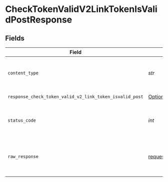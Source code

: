# CheckTokenValidV2LinkTokenIsValidPostResponse


## Fields

| Field                                                                                                                                                                                                         | Type                                                                                                                                                                                                          | Required                                                                                                                                                                                                      | Description                                                                                                                                                                                                   |
| ------------------------------------------------------------------------------------------------------------------------------------------------------------------------------------------------------------- | ------------------------------------------------------------------------------------------------------------------------------------------------------------------------------------------------------------- | ------------------------------------------------------------------------------------------------------------------------------------------------------------------------------------------------------------- | ------------------------------------------------------------------------------------------------------------------------------------------------------------------------------------------------------------- |
| `content_type`                                                                                                                                                                                                | *str*                                                                                                                                                                                                         | :heavy_check_mark:                                                                                                                                                                                            | HTTP response content type for this operation                                                                                                                                                                 |
| `response_check_token_valid_v2_link_token_isvalid_post`                                                                                                                                                       | [Optional[CheckTokenValidV2LinkTokenIsValidPostResponseCheckTokenValidV2LinkTokenIsvalidPost]](../../models/operations/checktokenvalidv2linktokenisvalidpostresponsechecktokenvalidv2linktokenisvalidpost.md) | :heavy_minus_sign:                                                                                                                                                                                            | Successful Response                                                                                                                                                                                           |
| `status_code`                                                                                                                                                                                                 | *int*                                                                                                                                                                                                         | :heavy_check_mark:                                                                                                                                                                                            | HTTP response status code for this operation                                                                                                                                                                  |
| `raw_response`                                                                                                                                                                                                | [requests.Response](https://requests.readthedocs.io/en/latest/api/#requests.Response)                                                                                                                         | :heavy_minus_sign:                                                                                                                                                                                            | Raw HTTP response; suitable for custom response parsing                                                                                                                                                       |